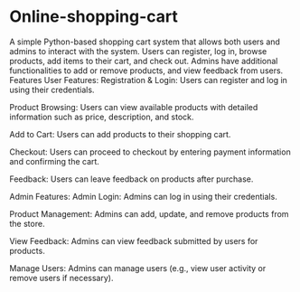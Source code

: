 # Online-shopping-cart
A simple Python-based shopping cart system that allows both users and admins to interact with the system. Users can register, log in, browse products, add items to their cart, and check out. Admins have additional functionalities to add or remove products, and view feedback from users.
Features
User Features:
Registration & Login: Users can register and log in using their credentials.

Product Browsing: Users can view available products with detailed information such as price, description, and stock.

Add to Cart: Users can add products to their shopping cart.

Checkout: Users can proceed to checkout by entering payment information and confirming the cart.

Feedback: Users can leave feedback on products after purchase.

Admin Features:
Admin Login: Admins can log in using their credentials.

Product Management: Admins can add, update, and remove products from the store.

View Feedback: Admins can view feedback submitted by users for products.

Manage Users: Admins can manage users (e.g., view user activity or remove users if necessary).

